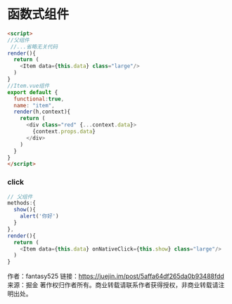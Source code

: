 # 函数式组件

```html
<script>
//父组件
 //...省略无关代码
render(){
  return (
    <Item data={this.data} class="large"/>
  )
}
//Item.vue组件
export default {
  functional:true,
  name: "item",
  render(h,context){
    return (
      <div class="red" {...context.data}>
        {context.props.data}
      </div>
    )
  }
}
</script>
```

### click

```js
// 父组件
methods:{
  show(){
    alert('你好')
  }
},
render(){
  return (
    <Item data={this.data} onNativeClick={this.show} class="large"/>
  )
}
```
作者：fantasy525
链接：https://juejin.im/post/5affa64df265da0b93488fdd
来源：掘金
著作权归作者所有。商业转载请联系作者获得授权，非商业转载请注明出处。
